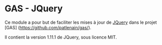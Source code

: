 GAS - JQuery
============

Ce module a pour but de faciliter les mises à jour de
[JQuery](http://jquery.com) dans le projet [GAS]
(https://github.com/patlenain/gas/).

Il contient la version 1.11.1 de JQuery, sous licence MIT.
